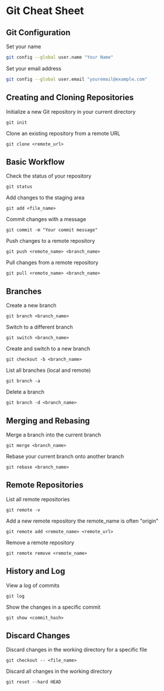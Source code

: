 # Git Cheat Sheet

## Git Configuration

Set your name
```bash
git config --global user.name "Your Name"
```
Set your email address
```bash
git config --global user.email "youremail@example.com"
```

## Creating and Cloning Repositories

Initialize a new Git repository in your current directory
```
git init
```
Clone an existing repository from a remote URL
```
git clone <remote_url>
```

## Basic Workflow

Check the status of your repository
```
git status
```
Add changes to the staging area
```
git add <file_name>
```
Commit changes with a message
```
git commit -m "Your commit message"
```
Push changes to a remote repository
```
git push <remote_name> <branch_name>
```
Pull changes from a remote repository
```
git pull <remote_name> <branch_name>
```

## Branches

Create a new branch
```
git branch <branch_name>
```
Switch to a different branch
```
git switch <branch_name>
```
Create and switch to a new branch
```
git checkout -b <branch_name>
```
List all branches (local and remote)
```
git branch -a
```
Delete a branch
```
git branch -d <branch_name>
```

## Merging and Rebasing

Merge a branch into the current branch
```
git merge <branch_name>
```
Rebase your current branch onto another branch
```
git rebase <branch_name>
```

## Remote Repositories

List all remote repositories
```
git remote -v
```
Add a new remote repository
the remote_name is often "origin"
```
git remote add <remote_name> <remote_url>
```
Remove a remote repository
```
git remote remove <remote_name>
```

## History and Log

View a log of commits
```
git log
```
Show the changes in a specific commit
```
git show <commit_hash>
```

## Discard Changes

Discard changes in the working directory for a specific file
```
git checkout -- <file_name>
```
Discard all changes in the working directory
```
git reset --hard HEAD
```
